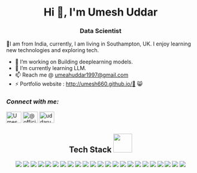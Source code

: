 


<h1 align="center">Hi 👋, I'm Umesh Uddar</h1>
<h3 align="center"> Data Scientist </h3>

📍I am from India, currently, I am living in Southampton, UK.
I enjoy learning new technologies and exploring tech. 


- 🔭 I’m working on Building deeplearning models.
- 🌱 I’m currently learning LLM.
- 📫 Reach me @ umeahuddar1997@gmail.com
- ⚡ Portfolio website : http://umesh660.github.io/🧊 😸

<i><h3 align="left">Connect with me:</h3></i>
<p align="left">
<a href="https://www.linkedin.com/in/umesh-uddar-99ba66186/" target="blank"><img align="center" src="https://raw.githubusercontent.com/rahuldkjain/github-profile-readme-generator/master/src/images/icons/Social/linked-in-alt.svg" alt="UmeshUddar" height="30" width="40" /></a>
<a href="https://medium.com/@umeshuddar1997" target="blank"><img align="center" src="https://raw.githubusercontent.com/rahuldkjain/github-profile-readme-generator/master/src/images/icons/Social/medium.svg" alt="@officio.indrajeet" height="30" width="40" /></a>
<a href="https://leetcode.com/u/uddarumesh/" target="blank"><img align="center" src="https://raw.githubusercontent.com/rahuldkjain/github-profile-readme-generator/master/src/images/icons/Social/leet-code.svg" alt="uddarumesh" height="30" width="40" /></a>
</p>


<!-- Tech Stack -->
<h2 align="center">Tech Stack <img src="https://github.com/officio-indrajeet/officio-indrajeet/blob/main/assets/laptop.gif" width="50"></h2>

<p align="center">
<img src="https://img.shields.io/badge/-java-E34A86?style=flat-square&logo=java"/>
<img src="https://img.shields.io/badge/-HTML5-E34F26?style=flat-square&logo=html5&logoColor=white"/>
<img src="https://img.shields.io/badge/-CSS3-1572B6?style=flat-square&logo=css3"/>
<img src="https://img.shields.io/badge/-Bootstrap-563D7C?style=flat-square&logo=bootstrap"/>
<img src="https://img.shields.io/badge/-Heroku-430098?style=flat-square&logo=heroku"/>
<img src="https://img.shields.io/badge/-JavaScript-black?style=flat-square&logo=javascript"/>
<img src="https://img.shields.io/badge/-Nodejs-black?style=flat-square&logo=Node.js"/>
<img src="https://img.shields.io/badge/-React-black?style=flat-square&logo=react"/>
<img src="https://img.shields.io/badge/-MongoDB-black?style=flat-square&logo=mongodb"/>
<img src="https://img.shields.io/badge/-MySQL-black?style=flat-square&logo=mysql"/>
<img src="https://img.shields.io/badge/-Git-black?style=flat-square&logo=git"/>
<img src="https://img.shields.io/badge/-GitHub-black?style=flat-square&logo=github"/>
<img src="https://img.shields.io/badge/-Python-black?style=flat-square&logo=python"/>
<img src="https://img.shields.io/badge/-R-black?style=flat-square&logo=r"/>
<img src="https://img.shields.io/badge/-Pandas-black?style=flat-square&logo=pandas"/>
<img src="https://img.shields.io/badge/-NumPy-black?style=flat-square&logo=numpy"/>
<img src="https://img.shields.io/badge/-Matplotlib-black?style=flat-square&logo=matplotlib"/>
<img src="https://img.shields.io/badge/-Scikit_Learn-black?style=flat-square&logo=scikit-learn"/>
<img src="https://img.shields.io/badge/-TensorFlow-black?style=flat-square&logo=tensorflow"/>
<img src="https://img.shields.io/badge/-Keras-black?style=flat-square&logo=keras"/>
<img src="https://img.shields.io/badge/-Jupyter-black?style=flat-square&logo=jupyter"/>
<img src="https://img.shields.io/badge/-Tableau-black?style=flat-square&logo=tableau"/>
<img src="https://img.shields.io/badge/-Power_BI-black?style=flat-square&logo=power-bi"/>
</p>

